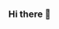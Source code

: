 ### Hi there 👋

<!--
**BarreraGerardo/BarreraGerardo** is a ✨ _special_ ✨ repository because its `README.md` (this file) appears on your GitHub profile.

Soy Gerardo Barrera Guzmán tengo 20 años estoy estudianto en el tecnologico de Mérida
Ing. en Sistemas Computacionales me gusta escuchar musica tipo raps, rock y pop también 
jugar videojuegos tipo de nintendo switch como el smash bros ultimate y sobre todo de 
peleas como Mortal Kombat uno de mis pasatiempos que hago desde niño igual es ver series 
y peliculas al igual dibujar.
Ahora estoy construyendo mi futuro para salir adelante en la vida.
